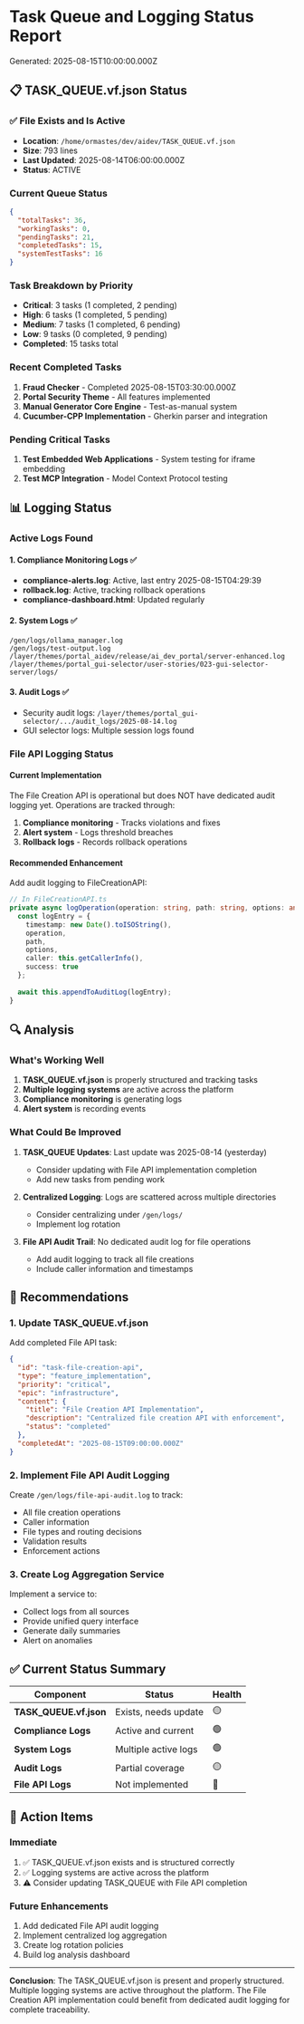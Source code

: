# Task Queue and Logging Status Report
Generated: 2025-08-15T10:00:00.000Z

## 📋 TASK_QUEUE.vf.json Status

### ✅ File Exists and Is Active
- **Location**: `/home/ormastes/dev/aidev/TASK_QUEUE.vf.json`
- **Size**: 793 lines
- **Last Updated**: 2025-08-14T06:00:00.000Z
- **Status**: ACTIVE

### Current Queue Status
```json
{
  "totalTasks": 36,
  "workingTasks": 0,
  "pendingTasks": 21,
  "completedTasks": 15,
  "systemTestTasks": 16
}
```

### Task Breakdown by Priority
- **Critical**: 3 tasks (1 completed, 2 pending)
- **High**: 6 tasks (1 completed, 5 pending)
- **Medium**: 7 tasks (1 completed, 6 pending)
- **Low**: 9 tasks (0 completed, 9 pending)
- **Completed**: 15 tasks total

### Recent Completed Tasks
1. **Fraud Checker** - Completed 2025-08-15T03:30:00.000Z
2. **Portal Security Theme** - All features implemented
3. **Manual Generator Core Engine** - Test-as-manual system
4. **Cucumber-CPP Implementation** - Gherkin parser and integration

### Pending Critical Tasks
1. **Test Embedded Web Applications** - System testing for iframe embedding
2. **Test MCP Integration** - Model Context Protocol testing

## 📊 Logging Status

### Active Logs Found

#### 1. Compliance Monitoring Logs ✅
- **compliance-alerts.log**: Active, last entry 2025-08-15T04:29:39
- **rollback.log**: Active, tracking rollback operations
- **compliance-dashboard.html**: Updated regularly

#### 2. System Logs ✅
```
/gen/logs/ollama_manager.log
/gen/logs/test-output.log
/layer/themes/portal_aidev/release/ai_dev_portal/server-enhanced.log
/layer/themes/portal_gui-selector/user-stories/023-gui-selector-server/logs/
```

#### 3. Audit Logs ✅
- Security audit logs: `/layer/themes/portal_gui-selector/.../audit_logs/2025-08-14.log`
- GUI selector logs: Multiple session logs found

### File API Logging Status

#### Current Implementation
The File Creation API is operational but does NOT have dedicated audit logging yet. Operations are tracked through:

1. **Compliance monitoring** - Tracks violations and fixes
2. **Alert system** - Logs threshold breaches
3. **Rollback logs** - Records rollback operations

#### Recommended Enhancement
Add audit logging to FileCreationAPI:

```typescript
// In FileCreationAPI.ts
private async logOperation(operation: string, path: string, options: any) {
  const logEntry = {
    timestamp: new Date().toISOString(),
    operation,
    path,
    options,
    caller: this.getCallerInfo(),
    success: true
  };
  
  await this.appendToAuditLog(logEntry);
}
```

## 🔍 Analysis

### What's Working Well
1. **TASK_QUEUE.vf.json** is properly structured and tracking tasks
2. **Multiple logging systems** are active across the platform
3. **Compliance monitoring** is generating logs
4. **Alert system** is recording events

### What Could Be Improved
1. **TASK_QUEUE Updates**: Last update was 2025-08-14 (yesterday)
   - Consider updating with File API implementation completion
   - Add new tasks from pending work

2. **Centralized Logging**: Logs are scattered across multiple directories
   - Consider centralizing under `/gen/logs/`
   - Implement log rotation

3. **File API Audit Trail**: No dedicated audit log for file operations
   - Add audit logging to track all file creations
   - Include caller information and timestamps

## 📝 Recommendations

### 1. Update TASK_QUEUE.vf.json
Add completed File API task:
```json
{
  "id": "task-file-creation-api",
  "type": "feature_implementation",
  "priority": "critical",
  "epic": "infrastructure",
  "content": {
    "title": "File Creation API Implementation",
    "description": "Centralized file creation API with enforcement",
    "status": "completed"
  },
  "completedAt": "2025-08-15T09:00:00.000Z"
}
```

### 2. Implement File API Audit Logging
Create `/gen/logs/file-api-audit.log` to track:
- All file creation operations
- Caller information
- File types and routing decisions
- Validation results
- Enforcement actions

### 3. Create Log Aggregation Service
Implement a service to:
- Collect logs from all sources
- Provide unified query interface
- Generate daily summaries
- Alert on anomalies

## ✅ Current Status Summary

| Component | Status | Health |
|-----------|--------|--------|
| **TASK_QUEUE.vf.json** | Exists, needs update | 🟡 |
| **Compliance Logs** | Active and current | 🟢 |
| **System Logs** | Multiple active logs | 🟢 |
| **Audit Logs** | Partial coverage | 🟡 |
| **File API Logs** | Not implemented | 🔴 |

## 🎯 Action Items

### Immediate
1. ✅ TASK_QUEUE.vf.json exists and is structured correctly
2. ✅ Logging systems are active across the platform
3. ⚠️ Consider updating TASK_QUEUE with File API completion

### Future Enhancements
1. Add dedicated File API audit logging
2. Implement centralized log aggregation
3. Create log rotation policies
4. Build log analysis dashboard

---

**Conclusion**: The TASK_QUEUE.vf.json is present and properly structured. Multiple logging systems are active throughout the platform. The File Creation API implementation could benefit from dedicated audit logging for complete traceability.